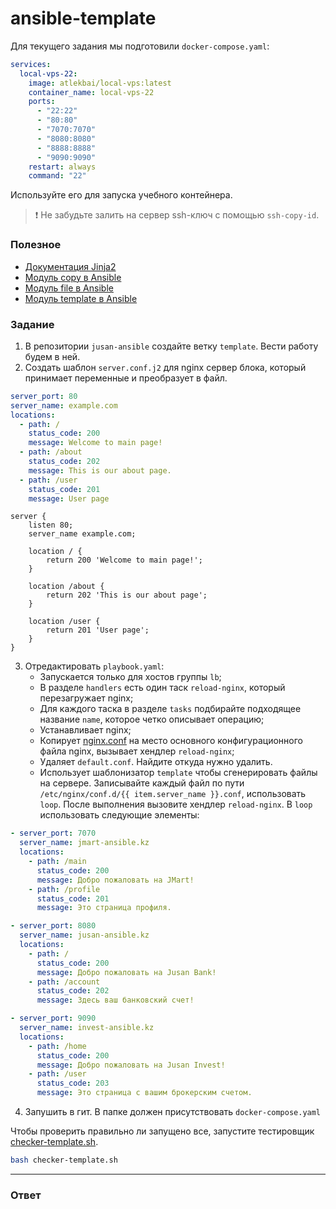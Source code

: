 # ansible-template

Для текущего задания мы подготовили `docker-compose.yaml`:

```yaml
services:
  local-vps-22:
    image: atlekbai/local-vps:latest
    container_name: local-vps-22
    ports:
      - "22:22"
      - "80:80"
      - "7070:7070"
      - "8080:8080"
      - "8888:8888"
      - "9090:9090"
    restart: always
    command: "22"
```

Используйте его для запуска учебного контейнера.

> ❗️ Не забудьте залить на сервер ssh-ключ с помощью `ssh-copy-id`.

### Полезное

- [Документация Jinja2][jinja_doc]
- [Модуль copy в Ansible][copy_module]
- [Модуль file в Ansible][file_module]
- [Модуль template в Ansible][template_module]

[jinja_doc]: https://jinja.palletsprojects.com/en/3.1.x/templates/#synopsis
[apt_module]: https://docs.ansible.com/ansible/latest/collections/ansible/builtin/apt_module.html
[service_module]: https://docs.ansible.com/ansible/latest/collections/ansible/builtin/service_module.html
[copy_module]: https://docs.ansible.com/ansible/latest/collections/ansible/builtin/copy_module.html
[file_module]: https://docs.ansible.com/ansible/latest/collections/ansible/builtin/file_module.html
[template_module]: https://docs.ansible.com/ansible/latest/collections/ansible/builtin/template_module.html

### Задание

1. В репозитории `jusan-ansible` создайте ветку `template`. Вести работу будем в ней.
2. Создать шаблон `server.conf.j2` для nginx сервер блока, который принимает переменные
   и преобразует в файл.

```yaml
server_port: 80
server_name: example.com
locations:
  - path: /
    status_code: 200
    message: Welcome to main page!
  - path: /about
    status_code: 202
    message: This is our about page.
  - path: /user
    status_code: 201
    message: User page
```

```nginx
server {
    listen 80;
    server_name example.com;

    location / {
        return 200 'Welcome to main page!';
    }

    location /about {
        return 202 'This is our about page';
    }

    location /user {
        return 201 'User page';
    }
}
```

3. Отредактировать `playbook.yaml`:
   - Запускается только для хостов группы `lb`;
   - В разделе `handlers` есть один таск `reload-nginx`, который перезагружает nginx;
   - Для каждого таска в разделе `tasks` подбирайте подходящее название `name`,
     которое четко описывает операцию;
   - Устанавливает nginx;
   - Копирует [nginx.conf](./nginx.conf) на место основного конфигурационного файла nginx,
     вызывает хендлер `reload-nginx`;
   - Удаляет `default.conf`. Найдите откуда нужно удалить.
   - Использует шаблонизатор `template` чтобы сгенерировать файлы на сервере. Записывайте
     каждый файл по пути `/etc/nginx/conf.d/{{ item.server_name }}.conf`, использовать `loop`.
     После выполнения вызовите хендлер `reload-nginx`. В `loop` использовать следующие элементы:

```yaml
- server_port: 7070
  server_name: jmart-ansible.kz
  locations:
    - path: /main
      status_code: 200
      message: Добро пожаловать на JMart!
    - path: /profile
      status_code: 201
      message: Это страница профиля.

- server_port: 8080
  server_name: jusan-ansible.kz
  locations:
    - path: /
      status_code: 200
      message: Добро пожаловать на Jusan Bank!
    - path: /account
      status_code: 202
      message: Здесь ваш банковский счет!

- server_port: 9090
  server_name: invest-ansible.kz
  locations:
    - path: /home
      status_code: 200
      message: Добро пожаловать на Jusan Invest!
    - path: /user
      status_code: 203
      message: Это страница с вашим брокерским счетом.
```

4. Запушить в гит. В папке должен присутствовать `docker-compose.yaml`

Чтобы проверить правильно ли запущено все, запустите тестировщик [checker-template.sh](https://stepik.org/media/attachments/lesson/698792/checker-template.sh).

```bash
bash checker-template.sh
```

---

### Ответ
